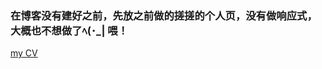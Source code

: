 ﻿### 在博客没有建好之前，先放之前做的搓搓的个人页，没有做响应式，大概也不想做了ﾍ(･_| 喂！
[my CV](https://catsuger.github.io/my-CV/CV/CV1.0.html)